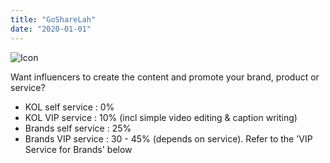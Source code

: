 ```yaml
---
title: "GoShareLah"
date: "2020-01-01"
---
```


![Icon](nextjs-svlanding\public\images\gosharelah.png)
<!-- <img src="nextjs-svlanding\public\images\gosharelah.png" alt="gosharelah" width="128"/> -->

Want influencers to create the content and promote your brand, product or service?

* KOL self service : 0%
* KOL VIP service : 10% (incl simple video editing & caption writing)
* Brands self service : 25%
* Brands VIP service : 30 - 45% (depends on service). Refer to the 'VIP Service for Brands' below